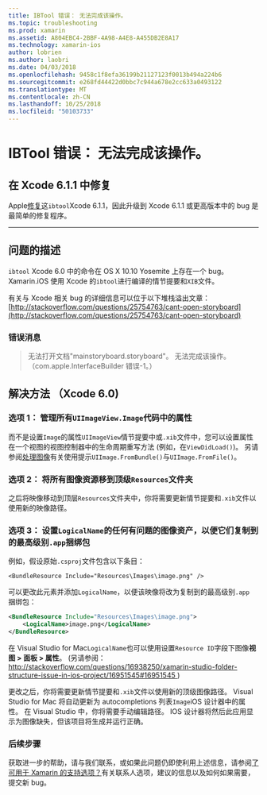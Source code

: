 ```yaml
---
title: IBTool 错误： 无法完成该操作。
ms.topic: troubleshooting
ms.prod: xamarin
ms.assetid: A804EBC4-2BBF-4A98-A4E8-A455DB2E8A17
ms.technology: xamarin-ios
author: lobrien
ms.author: laobri
ms.date: 04/03/2018
ms.openlocfilehash: 9458c1f8efa36199b21127123f0013b494a224b6
ms.sourcegitcommit: e268fd44422d0bbc7c944a678e2cc633a0493122
ms.translationtype: MT
ms.contentlocale: zh-CN
ms.lasthandoff: 10/25/2018
ms.locfileid: "50103733"
---
```

# <a name="ibtool-error-the-operation-couldnt-be-completed"></a>IBTool 错误： 无法完成该操作。

## <a name="fixed-in-xcode-611"></a>在 Xcode 6.1.1 中修复

Apple[修复](https://developer.apple.com/library/content/documentation/Xcode/Conceptual/RN-Xcode-Archive/Chapters/xc6_release_notes.html#//apple_ref/doc/uid/TP40016994-CH4-SW1)这`ibtool`Xcode 6.1.1，因此升级到 Xcode 6.1.1 或更高版本中的 bug 是最简单的修复程序。

* * *

## <a name="description-of-the-problem"></a>问题的描述

`ibtool` Xcode 6.0 中的命令在 OS X 10.10 Yosemite 上存在一个 bug。 Xamarin.iOS 使用 Xcode 的`ibtool`进行编译的情节提要和`XIB`文件。

有关与 Xcode 相关 bug 的详细信息可以位于以下堆栈溢出文章： [http://stackoverflow.com/questions/25754763/cant-open-storyboard](http://stackoverflow.com/questions/25754763/cant-open-storyboard)

### <a name="error-message"></a>错误消息

> 无法打开文档"mainstoryboard.storyboard"。 无法完成该操作。 （com.apple.InterfaceBuilder 错误-1。）

## <a name="workarounds-for-xcode-60"></a>解决方法 （Xcode 6.0)

### <a name="option-1-manage-all-uiimageviewimage-properties-in-code"></a>选项 1： 管理所有`UIImageView.Image`代码中的属性

而不是设置`Image`的属性`UIImageView`情节提要中或`.xib`文件中，您可以设置属性在一个视图的视图控制器中的生命周期重写方法 (例如，在`ViewDidLoad()`)。 另请参阅[处理图像](~/ios/app-fundamentals/images-icons/index.md)有关使用提示`UIImage.FromBundle()`与`UIImage.FromFile()`。

### <a name="option-2-move-all-of-the-image-resources-to-the-top-level-resources-folder"></a>选项 2： 将所有图像资源移到顶级`Resources`文件夹

之后将映像移动到顶层`Resources`文件夹中，你将需要更新情节提要和`.xib`文件以使用新的映像路径。

### <a name="option-3-set-the-logicalname-for-any-problematic-image-assets-so-they-are-copied-to-the-top-level-of-theapp-bundle"></a>选项 3： 设置`LogicalName`的任何有问题的图像资产，以便它们复制到的最高级别`.app`捆绑包

例如，假设原始`.csproj`文件包含以下条目：

`<BundleResource Include="Resources\Images\image.png" />`

可以更改此元素并添加`LogicalName`，以便该映像将改为复制到的最高级别`.app `捆绑包：

```xml
<BundleResource Include="Resources\Images\image.png">
    <LogicalName>image.png</LogicalName>
</BundleResource>
```

在 Visual Studio for Mac`LogicalName`也可以使用设置`Resource ID`字段下图像**视图 > 面板 > 属性**。 (另请参阅： [ http://stackoverflow.com/questions/16938250/xamarin-studio-folder-structure-issue-in-ios-project/16951545#16951545 ](http://stackoverflow.com/questions/16938250/xamarin-studio-folder-structure-issue-in-ios-project/16951545#16951545))

更改之后，你将需要更新情节提要和`.xib`文件以使用新的顶级图像路径。 Visual Studio for Mac 将自动更新为 autocompletions 列表`Image`iOS 设计器中的属性。 在 Visual Studio 中，你将需要手动编辑路径。 IOS 设计器将然后此应用显示为图像缺失，但该项目将生成并运行正确。

### <a name="next-steps"></a>后续步骤

获取进一步的帮助，请与我们联系，或如果此问题仍即使利用上述信息，请参阅[了可用于 Xamarin 的支持选项？](~/cross-platform/troubleshooting/support-options.md)有关联系人选项，建议的信息以及如何如果需要，提交新 bug。 

